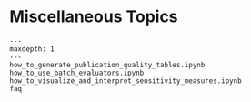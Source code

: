 # Miscellaneous Topics

```{toctree}
---
maxdepth: 1
---
how_to_generate_publication_quality_tables.ipynb
how_to_use_batch_evaluators.ipynb
how_to_visualize_and_interpret_sensitivity_measures.ipynb
faq
```
